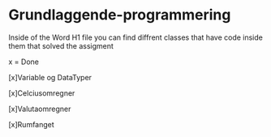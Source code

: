 # Grundlaggende-programmering
Inside of the Word H1 file you can find diffrent classes that have code inside them that solved the assigment

x = Done

[x]Variable og DataTyper

[x]Celciusomregner

[x]Valutaomregner

[x]Rumfanget
